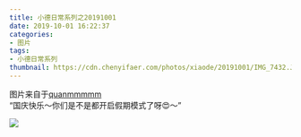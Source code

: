 ```yaml
---
title: 小德日常系列之20191001
date: 2019-10-01 16:22:37
categories:
- 图片
tags:
- 小德日常系列
thumbnail: https://cdn.chenyifaer.com/photos/xiaode/20191001/IMG_7432.JPG
---
```


图片来自于<a href="https://weibo.com/p/1005051720171447" target="_blank">quanmmmmm</a><br/>“国庆快乐～你们是不是都开启假期模式了呀😍～”

![](https://cdn.chenyifaer.com/photos/xiaode/20191001/IMG_7432.JPG)
